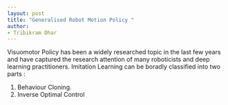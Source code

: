 ```yaml
---
layout: post
title: "Generalised Robot Motion Policy "
author:
- Tribikram Dhar
---
```


Visuomotor Policy has been a widely researched topic in the last few years and have captured the research attention of many roboticists and deep learning practitioners. Imitation Learning can be boradly classified into two parts : 
<ol>
<li>Behaviour Cloning.</li>
<li>Inverse Optimal Control</li>
</ol>







